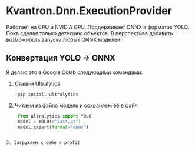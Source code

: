 # Kvantron.Dnn.ExecutionProvider

Работает на CPU и NVIDIA GPU. Поддерживает ONNX в форматах YOLO. Пока сделал только детекцию объектов. В перспективе добавить возможность запуска любых ONNX моделей. 

## Конвертация YOLO -> ONNX

Я делаю это в Google Colab следующими командами:

1. Ставим Ultralytics
   ```
   !pip install ultralytics
   ```

2. Читаем из файла модель и сохраняем её в файл
   ``` python
    from ultralytics import YOLO
    model = YOLO(r"last.pt")
    model.export(format="onnx") 
```

3. Загружаем к себе и profit
